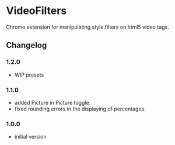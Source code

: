 # VideoFilters
Chrome extension for manipulating style.filters on html5 video tags.

## Changelog
### 1.2.0
* WIP presets
### 1.1.0
* added Picture in Picture toggle.
* fixed rounding errors in the displaying of percentages.
### 1.0.0
* initial version

